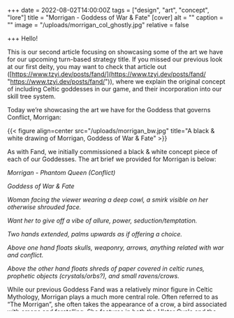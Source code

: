 +++
date = 2022-08-02T14:00:00Z
tags = ["design", "art", "concept", "lore"]
title = "Morrigan - Goddess of War & Fate"
[cover]
alt = ""
caption = ""
image = "/uploads/morrigan_col_ghostly.jpg"
relative = false

+++
Hello!

This is our second article focusing on showcasing some of the art we have for our upcoming turn-based strategy title. If you missed our previous look at our first deity, you may want to check that article out ([https://www.tzyi.dev/posts/fand/](https://www.tzyi.dev/posts/fand/ "https://www.tzyi.dev/posts/fand/")), where we explain the original concept of including Celtic goddesses in our game, and their incorporation into our skill tree system.

Today we’re showcasing the art we have for the Goddess that governs Conflict, Morrigan:

{{< figure align=center src="/uploads/morrigan_bw.jpg" title="A black & white drawing of Morrigan, Goddess of War & Fate" >}}

As with Fand, we initially commissioned a black & white concept piece of each of our Goddesses. The art brief we provided for Morrigan is below:

_Morrigan - Phantom Queen (Conflict)_

_Goddess of War & Fate_

_Woman facing the viewer wearing a deep cowl, a smirk visible on her otherwise shrouded face._

_Want her to give off a vibe of allure, power, seduction/temptation._

_Two hands extended, palms upwards as if offering a choice._

_Above one hand floats skulls, weaponry, arrows, anything related with war and conflict._

_Above the other hand floats shreds of paper covered in celtic runes, prophetic objects (crystals/orbs?), and small ravens/crows._

While our previous Goddess Fand was a relatively minor figure in Celtic Mythology, Morrigan plays a much more central role. Often referred to as “The Morrigan”, she often takes the appearance of a crow, a bird associated with omens and foretelling. She features in both the Ulster Cycle and the Mythological Cycle in Irish Mythology as a harbinger of war and fate, interacting with many key figures, including Cúchulainn as Fand did.

<!-- {{< figure src="/uploads/morrigan_col_red.jpg#center" title="The first colour drawing of Morrigan" >}}

We initially received a more red-toned version of Morrigan, and while it looked good, we wanted a slightly darker tone for our Goddess, incorporating purples and a darker hair colour while also fleshing out the background.

<!-- <{{< figure src="/uploads/morrigan____final.jpg#center" title="Final Colour for Morrigan">}}

This was the final piece that we decided to go with. We loved how different the colour piece of Morrigan turned out when compared and contrasted with Fand. The striking differences between the two give them their own distinct identity.

![](/uploads/morrigan_col_fullfinal.jpg)